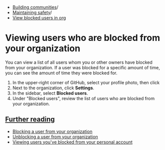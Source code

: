   * [Building communities](https://docs.github.com/en/communities "Building communities")/
  * [Maintaining safety](https://docs.github.com/en/communities/maintaining-your-safety-on-github "Maintaining safety")/
  * [View blocked users in org](https://docs.github.com/en/communities/maintaining-your-safety-on-github/viewing-users-who-are-blocked-from-your-organization "View blocked users in org")


# Viewing users who are blocked from your organization
You can view a list of all users whom you or other owners have blocked from your organization. If a user was blocked for a specific amount of time, you can see the amount of time they were blocked for.
  1. In the upper-right corner of GitHub, select your profile photo, then click 
  2. Next to the organization, click **Settings**.
  3. In the sidebar, select **Blocked users**.
  4. Under "Blocked users", review the list of users who are blocked from your organization.


## [Further reading](https://docs.github.com/en/communities/maintaining-your-safety-on-github/viewing-users-who-are-blocked-from-your-organization#further-reading)
  * [Blocking a user from your organization](https://docs.github.com/en/communities/maintaining-your-safety-on-github/blocking-a-user-from-your-organization)
  * [Unblocking a user from your organization](https://docs.github.com/en/communities/maintaining-your-safety-on-github/unblocking-a-user-from-your-organization)
  * [Viewing users you've blocked from your personal account](https://docs.github.com/en/communities/maintaining-your-safety-on-github/viewing-users-youve-blocked-from-your-personal-account)


